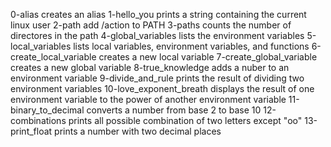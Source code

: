 0-alias creates an alias
1-hello_you prints a string containing the current linux user
2-path add /action to PATH
3-paths counts the number of directores in the path
4-global_variables lists the environment variables
5-local_variables lists local variables, environment variables, and functions
6-create_local_variable creates a new local variable
7-create_global_variable creates a new global variable
8-true_knowledge adds a nuber to an environment variable
9-divide_and_rule prints the result of dividing two environment variables
10-love_exponent_breath displays the result of one environment variable to the power of another environment variable
11-binary_to_decimal converts a number from base 2 to base 10
12-combinations prints all possible combination of two letters except "oo"
13-print_float prints a number with two decimal places
